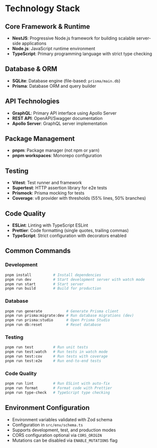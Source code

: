 # Technology Stack

## Core Framework & Runtime

- **NestJS**: Progressive Node.js framework for building scalable server-side applications
- **Node.js**: JavaScript runtime environment
- **TypeScript**: Primary programming language with strict type checking

## Database & ORM

- **SQLite**: Database engine (file-based: `prisma/main.db`)
- **Prisma**: Database ORM and query builder

## API Technologies

- **GraphQL**: Primary API interface using Apollo Server
- **REST API**: OpenAPI/Swagger documentation
- **Apollo Server**: GraphQL server implementation

## Package Management

- **pnpm**: Package manager (not npm or yarn)
- **pnpm workspaces**: Monorepo configuration

## Testing

- **Vitest**: Test runner and framework
- **Supertest**: HTTP assertion library for e2e tests
- **Prismock**: Prisma mocking for tests
- **Coverage**: v8 provider with thresholds (55% lines, 50% branches)

## Code Quality

- **ESLint**: Linting with TypeScript ESLint
- **Prettier**: Code formatting (single quotes, trailing commas)
- **TypeScript**: Strict configuration with decorators enabled

## Common Commands

### Development

```bash
pnpm install          # Install dependencies
pnpm run dev          # Start development server with watch mode
pnpm run start        # Start server
pnpm run build        # Build for production
```

### Database

```bash
pnpm run generate           # Generate Prisma client
pnpm run prisma:migrate:dev # Run database migrations (dev)
pnpm run prisma:studio      # Open Prisma Studio
pnpm run db:reset           # Reset database
```

### Testing

```bash
pnpm run test         # Run unit tests
pnpm run test:watch   # Run tests in watch mode
pnpm run test:cov     # Run tests with coverage
pnpm run test:e2e     # Run end-to-end tests
```

### Code Quality

```bash
pnpm run lint         # Run ESLint with auto-fix
pnpm run format       # Format code with Prettier
pnpm run type-check   # TypeScript type checking
```

## Environment Configuration

- Environment variables validated with Zod schema
- Configuration in `src/env/schema.ts`
- Supports development, test, and production modes
- CORS configuration optional via `CORS_ORIGIN`
- Mutations can be disabled via `ENABLE_MUTATIONS` flag
